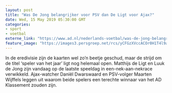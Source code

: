 ```yaml
---
layout: post
title: "Was De Jong belangrijker voor PSV dan De Ligt voor Ajax?"
date: Wed, 15 May 2019 05:30:00 GMT
categories: 
- sport 
- voetbal 
externe_link: "https://www.ad.nl/nederlands-voetbal/was-de-jong-belangrijker-voor-psv-dan-de-ligt-voor-ajax~a528aab9/"
feature_image: "https://images3.persgroep.net/rcs/yCFGzXVccACOr0H1T4l9agu96dY/diocontent/148373014/_fitwidth/400/?appId=21791a8992982cd8da851550a453bd7f&quality=0.7"
---
```


In de eredivisie zijn de kaarten wel zo’n beetje geschud, maar de strijd om de titel ‘speler van het jaar’ ligt nog helemaal open. Matthijs de Ligt en Luuk de Jong zijn vandaag op de laatste speeldag in een-nek-aan-nekrace verwikkeld. Ajax-watcher Daniël Dwarswaard en PSV-volger Maarten Wijffels leggen uit waarom beide spelers een terechte winnaar van het AD Klassement zouden zijn.
